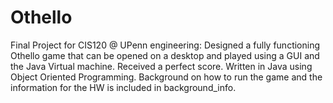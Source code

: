 # Othello
Final Project for CIS120 @ UPenn engineering: Designed a fully functioning Othello game that can be opened on a desktop and played using a GUI and the Java Virtual machine. Received a perfect score. Written in Java using Object Oriented Programming. Background on how to run the game and the information for the HW is included in background_info. 
